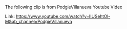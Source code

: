 The following clip is from PodgieVillanueva Youtube Video

Link: https://www.youtube.com/watch?v=IIUSehtOl-M&ab_channel=PodgieVillanueva